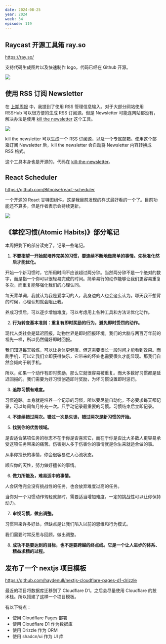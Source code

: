 ```yaml
---
date: 2024-08-25
year: 2024
week: 34
episode: 119
---
```


<!--
1. ray.so 工具, favicon 生成
2. kill the newsletter
3. Atomic Habit 读书笔记
4. nextjs boilerplate
5. react scheduler
 -->

## Raycast 开源工具箱 ray.so

https://ray.so/

支持代码生成图片以及快速制作 logo。代码已经在 Github 开源。

![](https://pocket.haydenhayden.com/blog/202408250952730.png)

## 使用 RSS 订阅 Newsletter

在 [上期周报](./weekly-118) 中，我提到了使用 RSS 管理信息输入。对于大部分网站使用 RSSHub 可以很方便的生成 RSS 订阅源。但是 Newsletter 可能连网站都没有，解决办法是使用 [kill the newsletter](https://kill-the-newsletter.com/) 这个工具。

![](https://pocket.haydenhayden.com/blog/202408250959122.png)

kill the newsletter 可以生成一个 RSS 订阅源，以及一个专属邮箱。使用这个邮箱订阅 Newsletter 后，kill the newsletter 会自动将 Newsletter 内容转换成 RSS 格式。

这个工具本身也是开源的，代码在 [kill-the-newsletter](https://github.com/leafac/kill-the-newsletter)。

## React Scheduler

https://github.com/Bitnoise/react-scheduler

一个开源的 React 甘特图组件。这是我目前发现的样式最好看的一个了。目前功能还不算多，但是作者表示会持续更新。

![](https://pocket.haydenhayden.com/blog/202408251005977.png)

## 《掌控习惯(Atomic Habits)》部分笔记

本周把剩下的部分读完了。记录一些笔记。

1. **不要指望一开始就培养完美的习惯，要连续不断地做简单的事情。先标准化然后才能优化。**

<section>

开始一个新习惯时，它所用时间不应该超过两分钟。当然两分钟不是一个绝对的数字，而是指一个你可以很轻易完成的时间。简单易行的动作能够让我们更容易重复多次，而重复能够强化我们的心理认同。

每天背单词，我就认为我是爱学习的人，我身边的人也会这么认为。哪天我不想背的时候，心理认知就会阻止我。

养成习惯后，可以逐步增加难度。可以考虑用上各种工具和方法论优化动作。

</section>

2. **行为转变基本准则：重复有即时奖励的行为，避免即时受罚的动作。**

<section>

现代人类社会是延迟回报，动物世界是即时回报环境。我们的大脑与两百万年前的祖先一样，所以仍然偏好即时回报。

我们知道每天锻炼，可以让身体更健康。但这需要很长一段时间才能看到效果。而刷手机，可以让我们立即获得快乐，它带来的坏处也需要很久才能显现。那我们自然会倾向于刷手机。

所以，如果一个动作有即时奖励，那么它就很容易被重复。而大多数好习惯都是延迟回报的。我们需要为好习惯创造即时奖励，为坏习惯设置即时惩罚。

</section>

3. **追踪习惯有难度。**

<section>
习惯追踪。本身就是培养一个记录的习惯，所以要尽量自动化，不必要求每天都记录，可以每周每月补充一次。只手动记录最重要的习惯。习惯结束后立即记录。
</section>

4. **不连续错过两次。错过一次是失误，错过两次是新习惯的开始。**

5. **找到你的优势领域。**

<section>

是否适合某项任务的标志不在于你是否喜欢它，而在于你是否比大多数人更容易承受这项任务带来的痛苦。伤害别人多于伤害你的事情就是你生来就适合做的事。

从事你擅长的事情，你会很容易进入心流状态。

顺应你的天性，努力做好擅长的事情。

</section>

6. **做力所能及，难易适中的事情。**

<section>

人会厌倦完全没有挑战性的任务，也会放弃难度过高的任务。

当你对一个习惯动作驾轻就熟时，需要适当增加难度。一定的挑战性可以让你保持动力。

</section>

7. **审视习惯，做出调整。**

<section>

习惯带来许多好处，但缺点是让我们陷入以前的思维和行为模式。

我们需要时常反思与回顾，做出调整。

</section>

8. **成功不是要达到的目标，也不是要跨越的终点线。它是一个让人进步的体系、精益求精的过程。**

## 发布了一个 nextjs 项目模板

https://github.com/haydenull/nextjs-cloudflare-pages-d1-drizzle

最近的项目将数据库迁移到了 Cloudflare D1。之后会尽量使用 Cloudflare 的技术栈。所以搭建了这样一个项目模板。

有以下特点：

- 使用 Cloudflare Pages 部署
- 使用 Cloudflare D1 作为数据库
- 使用 Drizzle 作为 ORM
- 使用 shadcn/ui 作为 UI 库


